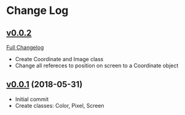 # Change Log

## [v0.0.2](https://github.com/azime/Epoch/tree/v0.0.2)
[Full Changelog](https://github.com/azimex/Epoch/compare/v0.0.1...HEAD)
-	Create Coordinate and Image class
-	Change all refereces to position on screen to a Coordinate object

## [v0.0.1](https://github.com/azimex/Epoch/tree/v0.0.1) (2018-05-31)
-	Initial commit
-	Create classes: Color, Pixel, Screen
